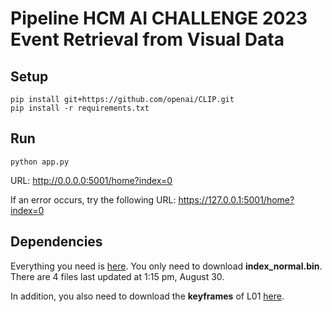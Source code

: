 <h1>Pipeline HCM AI CHALLENGE 2023 <br> Event Retrieval from Visual Data</h1>

## Setup 
```
pip install git+https://github.com/openai/CLIP.git
pip install -r requirements.txt
```

## Run 
```
python app.py
```

URL: http://0.0.0.0:5001/home?index=0

If an error occurs, try the following URL: https://127.0.0.1:5001/home?index=0


## Dependencies

Everything you need is [here](https://drive.google.com/drive/folders/1-M6xo-sE8zAljGwfw3ktkjH4G9uwHj39?usp=sharing). You only need to download **index_normal.bin**. There are 4 files last updated at 1:15 pm, August 30.

In addition, you also need to download the **keyframes** of L01 [here](https://s3-north1.viettelidc.com.vn/aic23-b2/Keyframes_L01.zip).